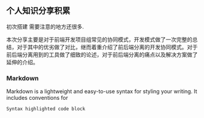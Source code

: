 ## 个人知识分享积累

初次搭建 需要注意的地方还很多.


本次分享主要是对于前端开发项目组常见的协同模式，开发模式做了一次完整的总结，对于其中的优劣做了对比，继而着重介绍了前后端分离的开发协同模式。对于前后端分离用到的工具做了细致的论述，对于前后端分离的痛点以及解决方案做了延伸的介绍。

### Markdown

Markdown is a lightweight and easy-to-use syntax for styling your writing. It includes conventions for

```markdown
Syntax highlighted code block
```
